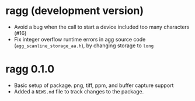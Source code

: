 # ragg (development version)

* Avoid a bug when the call to start a device included too many characters (#16)
* Fix integer overflow runtime errors in agg source code 
  (`agg_scanline_storage_aa.h`), by changing storage to `long`

# ragg 0.1.0

* Basic setup of package. png, tiff, ppm, and buffer capture support
* Added a `NEWS.md` file to track changes to the package.

